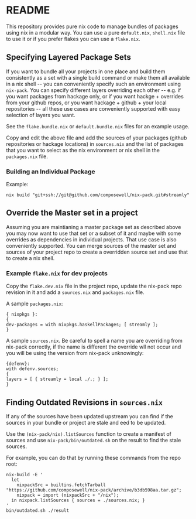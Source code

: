 # README

This repository provides pure nix code to manage bundles of packages using nix
in a modular way. You can use a pure `default.nix`, `shell.nix` file to use it
or if you prefer flakes you can use a `flake.nix`.

## Specifying Layered Package Sets

If you want to bundle all your projects in one place and build them
consistently as a set with a single build command or make them
all available in a nix shell -- you can conveniently specify such
an environment using `nix-pack`. You can specify different layers
overriding each other -- e.g. if you want packages from hackage only,
or if you want hackge + overrides from your github repos, or you want
hackage + github + your local repositories -- all these use cases are
conveniently supported with easy selection of layers you want.

See the `flake.bundle.nix` or `default.bundle.nix` files for an example usage.

Copy and edit the above file and add the sources of your packages
(github repositories or hackage locations) in `sources.nix` and the list
of packages that you want to select as the nix environment or nix shell
in the `packages.nix` file.

### Building an Individual Package

Example:
```
nix build "git+ssh://git@github.com/composewell/nix-pack.git#streamly"
```

## Override the Master set in a project

Assuming you are maintianing a master package set as described above
you may now want to use that set or a subset of it and maybe with some
overrides as dependencies in individual projects. That use case is also
conveniently supported. You can merge sources of the master set and
sources of your project repo to create a overridden source set and use
that to create a nix shell.

### Example `flake.nix` for dev projects

Copy the `flake.dev.nix` file in the project repo, update the
nix-pack repo revision in it and add a `sources.nix` and
`packages.nix` file.

A sample `packages.nix`:

```
{ nixpkgs }:
{
dev-packages = with nixpkgs.haskellPackages; [ streamly ];
}
```

A sample `sources.nix`. Be careful to spell a name you are overriding from
nix-pack correctly, if the name is different the override wll not
occur and you will be using the version from nix-pack unknowingly:

```
{defenv}:
with defenv.sources;
{
layers = [ { streamly = local ./.; } ];
}
```

## Finding Outdated Revisions in `sources.nix`

If any of the sources have been updated upstream you can find if the
sources in your bundle or project are stale and eed to be updated.

Use the `(nix-pack/nix).listSources` function to create a manifest of sources
and use `nix-pack/bin/outdated.sh` on the result to find the stale sources.

For example, you can do that by running these commands from the repo root:
```
nix-build -E '
  let
    nixpackSrc = builtins.fetchTarball "https://github.com/composewell/nix-pack/archive/b3db598aa.tar.gz";
    nixpack = import (nixpackSrc + "/nix");
  in nixpack.listSources { sources = ./sources.nix; }
'
bin/outdated.sh ./result
```
